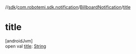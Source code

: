 //[sdk](../../../index.md)/[com.robotemi.sdk.notification](../index.md)/[BillboardNotification](index.md)/[title](title.md)

# title

[androidJvm]\
open val [title](title.md): [String](https://docs.oracle.com/javase/8/docs/api/java/lang/String.html)

